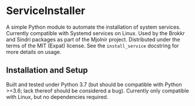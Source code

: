﻿# ServiceInstaller

A simple Python module to automate the installation of system services.
Currently compatible with Systemd services on Linux.
Used by the Brokkr and Sindri packages as part of the Mjolnir project.
Distributed under the terms of the MIT (Expat) license.
See the ``install_service`` docstring for more details on usage.



## Installation and Setup

Built and tested under Python 3.7 (but should be compatible with Python >=3.6; lack thereof should be considered a bug).
Currently only compatible with Linux, but no dependencies required.
